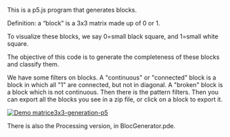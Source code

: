 This is a p5.js program that generates blocks.

Definition: a “block” is a 3x3 matrix made up of 0 or 1.

To visualize these blocks, we say 0=small black square, and 1=small white square.

The objective of this code is to generate the completeness of these blocks and classify them.

We have some filters on blocks. A "continuous" or "connected" block is a block in which all "1" are connected, but not in diagonal.
A "broken" block is a block which is not continuous.
Then there is the pattern filters.
Then you can export all the blocks you see in a zip file, or click on a block to export it.

[![Demo matrice3x3-generation-p5](https://github.com/ahmnot/matrice3x3-generation/blob/main/example%20video.gif)
](https://www.youtube.com/watch?v=Y9bNTE-mXM0)


There is also the Processing version, in BlocGenerator.pde.
